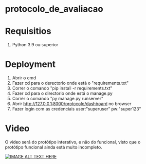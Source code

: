 # protocolo_de_avaliacao

Requisitios
======
1. Python 3.9 ou superior

Deployment
======
1. Abrir o cmd
2. Fazer cd para o derectorio onde está o "requirements.txt"
3. Correr o comando "pip install -r requirements.txt"
4. Fazer cd para o directorio onde está o manage.py
5. Correr o comando "py manage.py runserver"
6. Abrir http://127.0.0.1:8000/protocolo/dashboard no browser
7. Fazer login com as credenciais user:"superuser" pw:"super123"


Video
======
O vídeo será do protótipo interativo, e não do funcional, visto que o protótipo funcional ainda está muito incompleto.

[![IMAGE ALT TEXT HERE](https://img.youtube.com/vi/zRCG1sgDTE4/0.jpg)](https://youtu.be/zRCG1sgDTE4)


